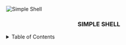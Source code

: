 
![Simple Shell](https://github.com/jacobleon2117/holbertonschool-simple_shell/assets/143765559/61dfd351-92a0-4d12-ae91-2d3aebe462cb)

<h3 align="center">SIMPLE SHELL</h3>
<details><summary>Table of Contents</summary>
- `Introduction`: <i>An introduction to our custom printf function</i>
- `Format Specifiers`: <i>The format specifiers that are used in our code</i>
- `Headers`: <i>The Headers we implemented</i>
- `Prototype's`: <i>Prototype's we made</i>
- `FlowChart`: <i>A flow chart explaining the execution process of our function</i>
- `Clone REPO`: <i>link to clone this repo</i></details>
